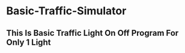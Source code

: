# Basic-Traffic-Simulator
This Is Basic Traffic Light On Off Program For Only 1 Light
------------------------------------------------------------------------------------------------------------------------------------------------
